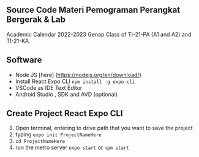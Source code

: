 ## Source Code Materi Pemograman Perangkat Bergerak & Lab

Academic Calendar 2022-2023 Genap
Class of TI-21-PA (A1 and A2) and TI-21-KA

## Software

- Node JS [here] (https://nodejs.org/en/download/)
- Install React Expo CLI `npm install -g expo-cli`
- VSCode as IDE Text Editor
- Android Studio , SDK and AVD (optional)

## Create Project React Expo CLI

1. Open terminal, entering to drive path that you want to save the project
2. typing `expo init ProjectNameHere`
3. `cd ProjectNameHere`
4. run the metro server `expo start` or `npm start`
